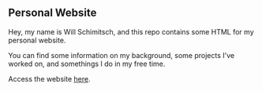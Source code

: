 ## Personal Website ##

Hey, my name is Will Schimitsch, and this repo contains some HTML for my personal website. 

You can find some information on my background, some projects I've worked on, and somethings I do in my free time. 

Access the website [here](https://wschimitsch.github.io/).